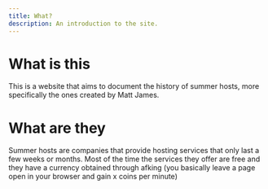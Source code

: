 ```yaml
---
title: What?
description: An introduction to the site.
---
```


# What is this
This is a website that aims to document the history of summer hosts, more specifically the ones created by Matt James. 

# What are they
Summer hosts are companies that provide hosting services that only last a few weeks or months. Most of the time the services they offer are free and they have a currency obtained through afking (you basically leave a page open in your browser and gain x coins per minute)